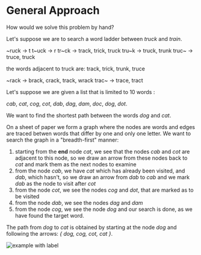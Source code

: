 # General Approach

How would we solve this problem by hand?

Let's suppose we are to search a word ladder between _truck_ and _train_.

~ruck  -> t
t~uck  -> r
tr~ck  -> track, trick, truck
tru~k  -> truck, trunk
truc~  -> truce, truck

the words adjacent to truck are: track, trick, trunk, truce

~rack  -> brack, crack, track, wrack
trac~  -> trace, tract

Let's suppose we are given a list that is limited to 10 words : 

_cab_, _cat_, _cog_, _cot_, _dab_, _dag_, _dam_, _doc_, _dog_, _dot_.


We want to find the shortest path between the words _dog_ and _cat_.

On a sheet of paper we form a graph where the nodes are words and edges are traced betwen words that differ by one and only one letter. We want to search the graph in a "breadth-first" manner: 

1. starting from the __end__ node _cat_, we see that the nodes _cab_ and _cot_ are adjacent to this node, so we draw an arrow from these nodes back to _cat_ and mark them as the next nodes to examine
2. from the node _cab_, we have _cat_ which has already been visited, and  _dab_, which hasn't, so we draw an arrow from _dab_ to _cab_  and we mark _dab_ as the node to visit after _cot_
3. from the node _cot_, we see the nodes _cog_ and _dot_, that are marked as to be visited
4. from the node _dab_, we see the nodes _dag_ and _dam_
5. from the node _cog_, we see the node _dog_ and our search is done, as we have found the target word.

The path from _dog_ to _cat_ is obtained by starting at the node _dog_ and following the arrows: _{ dog, cog, cot, cat }_.


![example with label](/images/example-with-label.png)
